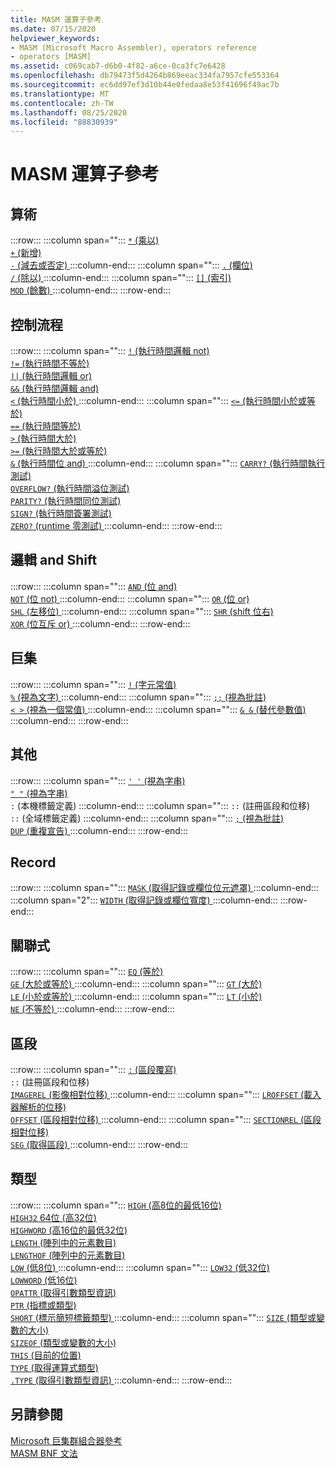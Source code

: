 ```yaml
---
title: MASM 運算子參考
ms.date: 07/15/2020
helpviewer_keywords:
- MASM (Microsoft Macro Assembler), operators reference
- operators [MASM]
ms.assetid: c069cab7-d6b0-4f82-a6ce-0ca3fc7e6428
ms.openlocfilehash: db79473f5d4264b869eeac334fa7957cfe553364
ms.sourcegitcommit: ec6dd97ef3d10b44e0fedaa8e53f41696f49ac7b
ms.translationtype: MT
ms.contentlocale: zh-TW
ms.lasthandoff: 08/25/2020
ms.locfileid: "88830939"
---
```

# <a name="masm-operators-reference"></a>MASM 運算子參考

## <a name="arithmetic"></a>算術

:::row:::
   :::column span="":::
      [`*` (乘以) ](operator-multiply.md)\
      [`+` (新增) ](operator-add.md)\
      [`-` (減去或否定) ](operator-subtract-2.md)
   :::column-end:::
   :::column span="":::
      [`.` (欄位) ](operator-dot.md)\
      [`/` (除以) ](operator-subtract-1.md)
   :::column-end:::
   :::column span="":::
      [`[]` (索引) ](operator-brackets.md)\
      [`MOD` (餘數) ](operator-mod.md)
   :::column-end:::
:::row-end:::

## <a name="control-flow"></a>控制流程

:::row:::
   :::column span="":::
      [`!` (執行時間邏輯 not) ](operator-logical-not-masm-run-time.md)\
      [`!=` (執行時間不等於) ](operator-not-equal-masm.md)\
      [`||` (執行時間邏輯 or) ](operator-logical-or.md)\
      [`&&` (執行時間邏輯 and) ](operator-logical-and-masm-run-time.md)\
      [`<` (執行時間小於) ](operator-less-than-masm-run-time.md)
   :::column-end:::
   :::column span="":::
      [`<=` (執行時間小於或等於) ](operator-less-or-equal-masm-run-time.md)\
      [`==` (執行時間等於) ](operator-equal-masm-run-time.md)\
      [`>` (執行時間大於) ](operator-greater-than-masm-run-time.md)\
      [`>=` (執行時間大於或等於) ](operator-greater-or-equal-masm-run-time.md)\
      [`&` (執行時間位 and) ](operator-bitwise-and.md)
   :::column-end:::
   :::column span="":::
      [`CARRY?` (執行時間執行測試) ](operator-carry-q.md)\
      [`OVERFLOW?` (執行時間溢位測試) ](operator-overflow-q.md)\
      [`PARITY?` (執行時間同位測試) ](operator-parity-q.md)\
      [`SIGN?` (執行時間簽署測試) ](operator-sign-q.md)\
      [`ZERO?` (runtime 零測試) ](operator-zero-q.md)
   :::column-end:::
:::row-end:::

## <a name="logical-and-shift"></a>邏輯 and Shift

:::row:::
   :::column span="":::
      [`AND` (位 and) ](operator-and.md)\
      [`NOT` (位 not) ](operator-not.md)
   :::column-end:::
   :::column span="":::
      [`OR` (位 or) ](operator-or.md)\
      [`SHL` (左移位) ](operator-shl.md)
   :::column-end:::
   :::column span="":::
      [`SHR` (shift 位右) ](operator-shr.md)\
      [`XOR` (位互斥 or) ](operator-xor.md)
   :::column-end:::
:::row-end:::

## <a name="macro"></a>巨集

:::row:::
   :::column span="":::
      [`!` (字元常值) ](operator-logical-not-masm.md)\
      [`%` (視為文字) ](operator-percent.md)
   :::column-end:::
   :::column span="":::
      [`;;` (視為批註) ](operator-semicolons.md)\
      [`< >` (視為一個常值) ](operator-literal.md)
   :::column-end:::
   :::column span="":::
      [`& &` (替代參數值) ](operator-logical-and-masm.md)
   :::column-end:::
:::row-end:::

## <a name="miscellaneous"></a>其他

:::row:::
   :::column span="":::
      [`' '` (視為字串) ](operator-single-quote.md)\
      [`" "` (視為字串) ](operator-double-quote.md)\
      `:` (本機標籤定義) 
   :::column-end:::
   :::column span="":::
      `::` (註冊區段和位移) \
      `::` (全域標籤定義) 
   :::column-end:::
   :::column span="":::
      [`;` (視為批註) ](operator-semicolon.md)\
      [`DUP` (重複宣告) ](operator-dup.md)
   :::column-end:::
:::row-end:::

## <a name="record"></a>Record

:::row:::
   :::column span="":::
      [`MASK` (取得記錄或欄位位元遮罩) ](operator-mask.md)
   :::column-end:::
   :::column span="2":::
      [`WIDTH` (取得記錄或欄位寬度) ](operator-width.md)
   :::column-end:::
:::row-end:::

## <a name="relational"></a>關聯式

:::row:::
   :::column span="":::
      [`EQ` (等於) ](operator-eq.md)\
      [`GE` (大於或等於) ](operator-ge.md)
   :::column-end:::
   :::column span="":::
      [`GT` (大於) ](operator-gt.md)\
      [`LE` (小於或等於) ](operator-le.md)
   :::column-end:::
   :::column span="":::
      [`LT` (小於) ](operator-lt.md)\
      [`NE` (不等於) ](operator-ne.md)
   :::column-end:::
:::row-end:::

## <a name="segment"></a>區段

:::row:::
   :::column span="":::
      [`:` (區段覆寫) ](operator-colon.md)\
      `::` (註冊區段和位移) \
      [`IMAGEREL` (影像相對位移) ](operator-imagerel.md)
   :::column-end:::
   :::column span="":::
      [`LROFFSET` (載入器解析的位移) ](operator-lroffset.md)\
      [`OFFSET` (區段相對位移) ](operator-offset.md)
   :::column-end:::
   :::column span="":::
      [`SECTIONREL` (區段相對位移) ](operator-sectionrel.md)\
      [`SEG` (取得區段) ](operator-seg.md)
   :::column-end:::
:::row-end:::

## <a name="type"></a>類型

:::row:::
   :::column span="":::
      [`HIGH` (高8位的最低16位) ](operator-high.md)\
      [`HIGH32` 64位 (高32位) ](operator-high32.md)\
      [`HIGHWORD` (高16位的最低32位) ](operator-highword.md)\
      [`LENGTH` (陣列中的元素數目) ](operator-length.md)\
      [`LENGTHOF` (陣列中的元素數目) ](operator-lengthof.md)\
      [`LOW` (低8位) ](operator-low.md)
   :::column-end:::
   :::column span="":::
      [`LOW32` (低32位) ](operator-low32.md)\
      [`LOWWORD` (低16位) ](operator-lowword.md)\
      [`OPATTR` (取得引數類型資訊) ](operator-opattr.md)\
      [`PTR` (指標或類型) ](operator-ptr.md)\
      [`SHORT` (標示簡短標籤類型) ](operator-short.md)
   :::column-end:::
   :::column span="":::
      [`SIZE` (類型或變數的大小) ](operator-size.md)\
      [`SIZEOF` (類型或變數的大小) ](operator-sizeof.md)\
      [`THIS` (目前的位置) ](operator-this.md)\
      [`TYPE` (取得運算式類型) ](operator-type.md)\
      [`.TYPE` (取得引數類型資訊) ](operator-dot-type.md)
   :::column-end:::
:::row-end:::

## <a name="see-also"></a>另請參閱

[Microsoft 巨集群組合器參考](microsoft-macro-assembler-reference.md)\
[MASM BNF 文法](masm-bnf-grammar.md)
